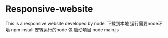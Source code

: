 # Responsive-website
This is a responsive website developed by node.
下载到本地 运行需要node环境 
npm install 安转运行的node 包
启动项目 node main.js
